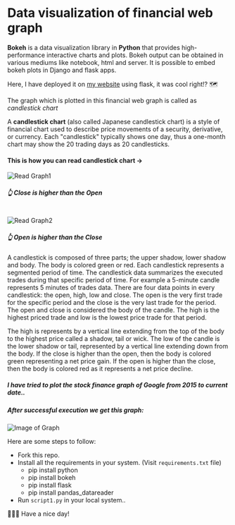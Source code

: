 # Data visualization of financial web graph

**Bokeh** is a data visualization library in **Python** that provides high-performance interactive charts and plots. Bokeh output can be obtained in various mediums like notebook, html and server. It is possible to embed bokeh plots in Django and flask apps.

Here, I have deployed it on <a href="https://web-app-pt.herokuapp.com/" target="_blank">my website</a> using flask, it was cool right!? :world_map:

The graph which is plotted in this financial web graph is called as *candlestick chart*

A **candlestick chart** (also called Japanese candlestick chart) is a style of financial chart used to describe price movements of a security, derivative, or currency. Each "candlestick" typically shows one day, thus a one-month chart may show the 20 trading days as 20 candlesticks.

#### This is how you can read candlestick chart ->
![Read Graph1](https://www.investorsunderground.com/wp-content/uploads/2016/05/CandlestickComposition.gif) 
##### :point_up_2:	 Close is higher than the Open  
<br>![Read Graph2](https://www.investorsunderground.com/wp-content/uploads/2016/05/HowToReadCandlesticks.gif) 
##### :point_up_2:	 Open is higher than the Close

A candlestick is composed of three parts; the upper shadow, lower shadow and body. The body is colored green or red. Each candlestick represents a segmented period of time. The candlestick data summarizes the executed trades during that specific period of time. For example a 5-minute candle represents 5 minutes of trades data. There are four data points in every candlestick: the open, high, low and close. The open is the very first trade for the specific period and the close is the very last trade for the period. The open and close is considered the body of the candle. The high is the highest priced trade and low is the lowest price trade for that period.

The high is represents by a vertical line extending from the top of the body to the highest price called a shadow, tail or wick. The low of the candle is the lower shadow or tail, represented by a vertical line extending down from the body. If the close is higher than the open, then the body is colored green representing a net price gain. If the open is higher than the close, then the body is colored red as it represents a net price decline.

##### I have tried to plot the stock finance graph of Google from 2015 to current date..
##### After successful execution we get this graph: 
![Image of Graph](https://github.com/prathameshThakur/Financial-web-graph/blob/master/bokeh_plot%20.png)

Here are some steps to follow: 
- Fork this repo.
- Install all the requirements in your system. (Visit ```requirements.txt``` file)
  - pip install python
  - pip install bokeh
  - pip install flask
  - pip install pandas_datareader
- Run ```script1.py``` in your local system..

:man_technologist::wink: Have a nice day!
